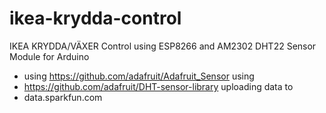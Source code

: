 # ikea-krydda-control
IKEA KRYDDA/VÄXER Control using ESP8266 and AM2302 DHT22 Sensor Module for Arduino

 - using https://github.com/adafruit/Adafruit_Sensor using
 - https://github.com/adafruit/DHT-sensor-library uploading data to
 - data.sparkfun.com